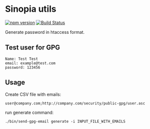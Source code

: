 # Sinopia utils

[![npm version](https://badge.fury.io/js/sinopia-htaccess-gpg-email.svg)](https://badge.fury.io/js/sinopia-htaccess-gpg-email) [![Build Status](https://travis-ci.org/abtris/sinopia-htaccess-gpg-email.svg?branch=master)](https://travis-ci.org/abtris/sinopia-htaccess-gpg-email)

Generate password in htaccess format.

## Test user for GPG

    Name: Test Test
    email: example@test.com
    password: 123456

## Usage

Create CSV file with emails:

```
user@company.com;http://company.com/security/public-gpg/user.asc
```

run generate command:

```
./bin/send-gpg-email generate -i INPUT_FILE_WITH_EMAILS
```
